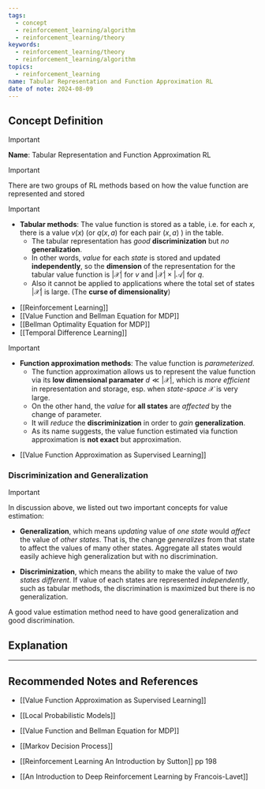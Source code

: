 ```yaml
---
tags:
  - concept
  - reinforcement_learning/algorithm
  - reinforcement_learning/theory
keywords:
  - reinforcement_learning/theory
  - reinforcement_learning/algorithm
topics:
  - reinforcement_learning
name: Tabular Representation and Function Approximation RL
date of note: 2024-08-09
---
```


## Concept Definition

>[!important]
>**Name**: Tabular Representation and Function Approximation RL


>[!important]
> There are two groups of RL methods based on how the value function are represented and stored

>[!important]
>- **Tabular methods**: The value function is stored as a table, i.e. for each $x$, there is a value $v(x)$ (or $q(x,a)$ for each pair $(x,a)$ ) in the table. 
>	- The tabular representation has *good* **discriminization** but *no* **generalization**. 
>	- In other words, *value* for each *state* is stored and updated **independently**, so the **dimension** of the representation for the tabular value function is $|\mathcal{X}|$ for $v$ and $|\mathcal{X}| \times |\mathcal{A}|$ for $q$. 
>	- Also it cannot be applied to applications where the total set of states $|\mathcal{X}|$ is large. (The **curse of dimensionality**)

- [[Reinforcement Learning]]
- [[Value Function and Bellman Equation for MDP]]
- [[Bellman Optimality Equation for MDP]]
- [[Temporal Difference Learning]]


>[!important]
>- **Function approximation methods**: The value function is *parameterized*. 
>	- The function approximation allows us to represent the value function via its **low dimensional paramater** $d \ll |\mathcal{X}|$, which is *more efficient* in representation and storage, esp. when *state-space* $\mathcal{X}$ is very large. 
>	- On the other hand, the *value* for **all states** are *affected* by the change of parameter. 
>	- It will *reduce* the **discriminization** in order to *gain* **generalization**. 
>	- As its name suggests, the value function estimated via function approximation is **not exact** but approximation.
>

- [[Value Function Approximation as Supervised Learning]]

### Discriminization and Generalization

>[!important]
>In discussion above, we listed out two important concepts for value estimation:
> 
>-  **Generalization**, which means *updating* value of *one state* would *affect* the value of *other states*. That is, the change *generalizes* from that state to affect the values of many other states. Aggregate all states would easily achieve high generalization but with no discrimination. 
> 
>- **Discriminization**, which means the ability to make the value of *two states different*. If value of each states are represented *independently*, such as tabular methods, the discrimination is maximized but there is no generalization. 
> 
>A good value estimation method need to have good generalization and good discrimination. 


## Explanation






-----------
##  Recommended Notes and References


- [[Value Function Approximation as Supervised Learning]]
- [[Local Probabilistic Models]]


- [[Value Function and Bellman Equation for MDP]]
- [[Markov Decision Process]]


- [[Reinforcement Learning An Introduction by Sutton]] pp 198
- [[An Introduction to Deep Reinforcement Learning by Francois-Lavet]]